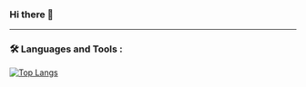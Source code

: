 ### Hi there 👋
---

### :hammer_and_wrench: Languages and Tools :

[![Top Langs](https://github-readme-stats.vercel.app/api/top-langs/?username=hanapedia)](https://github.com/anuraghazra/github-readme-stats)

<!--
**hanapedia/hanapedia** is a ✨ _special_ ✨ repository because its `README.md` (this file) appears on your GitHub profile.

Here are some ideas to get you started:

- 🔭 I’m currently working on ...
- 🌱 I’m currently learning ...
- 👯 I’m looking to collaborate on ...
- 🤔 I’m looking for help with ...
- 💬 Ask me about ...
- 📫 How to reach me: ...
- 😄 Pronouns: ...
- ⚡ Fun fact: ...
-->

